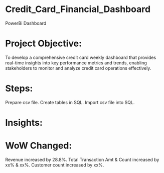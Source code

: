 # Credit_Card_Financial_Dashboard
PowerBi Dashboard
# Project Objective: 
To develop a comprehensive credit card weekly dashboard that provides real-time insights into key performance metrics and trends, enabling stakeholders to monitor and analyze credit card operations effectively.
# Steps: 
Prepare csv file. 
Create tables in SQL. 
Import csv file into SQL.
# Insights: 
# WoW Changed: 
Revenue increased by 28.8%.
Total Transaction Amt & Count increased by xx% & xx%.
Customer count increased by xx%.

